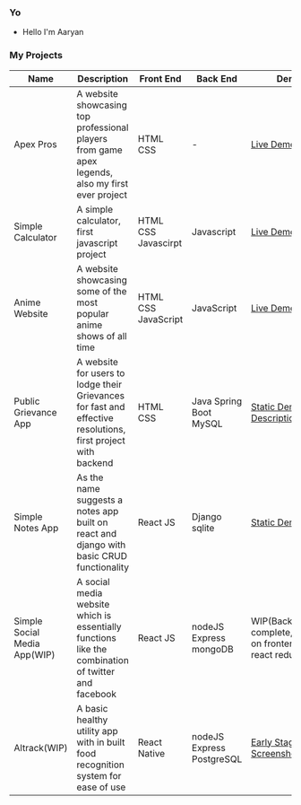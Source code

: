 ### Yo
- Hello I'm Aaryan
                     

### My Projects

| Name | Description | Front End | Back End | Demo | Repo |
| --- | --- | --- | --- | --- | --- |
| Apex Pros | A website showcasing top professional players from game apex legends, also my first ever project | HTML CSS | - |  <a href="https://aaryan-thakur.github.io/Apex-Pros/">Live Demo</a> |  <a href="https://github.com/Aaryan-Thakur/Apex-Pros/">Repo</a> |
| Simple Calculator| A simple calculator, first javascript project | HTML CSS Javascirpt | Javascript | <a href="https://aaryan-thakur.github.io/Calculator/">Live Demo</a> | <a href="https://github.com/Aaryan-Thakur/Calculator">WIP</a> |
| Anime Website | A website showcasing some of the most popular anime shows of all time | HTML CSS JavaScript | JavaScript |  <a href="https://aaryan-thakur.github.io/anime-website/">Live Demo</a> |  <a href="https://github.com/Aaryan-Thakur/anime-website">Repo</a> |
| Public Grievance App | A website for users to lodge their Grievances for fast and effective resolutions, first project with backend | HTML CSS | Java Spring Boot MySQL |  <a href="https://www.youtube.com/watch?v=tx0ora2t3Dw">Static Demo</a> and  <a href="https://github.com/Aaryan-Thakur/Public_Grievance_Program/blob/test/README.md">Description</a> |  <a href="https://github.com/Aaryan-Thakur/Public_Grievance_Program">Repo</a>|
| Simple Notes App | As the name suggests a notes app built on react and django with basic CRUD functionality | React JS | Django sqlite| <a href="https://www.youtube.com/watch?v=RqRzEnYdJ6c">Static Demo</a> |  <a href="https://github.com/Aaryan-Thakur/Notes-App">Repo</a>|
| Simple Social Media App(WIP) | A social media website which is essentially functions like the combination of twitter and facebook | React JS |nodeJS Express mongoDB| WIP(Backend complete,Working on frontend and react redux) | <a href="https://github.com/Aaryan-Thakur/Public_Grievance_Program">Repo</a>|
| Altrack(WIP) | A basic healthy utility app with in built food recognition system for ease of use | React Native |nodeJS Express PostgreSQL| <a href="https://github.com/Aaryan-Thakur/Altrack/tree/main">Early Stage Screenshots</a> | <a href="https://github.com/Aaryan-Thakur/Altrack/tree/main">Repo</a>|
